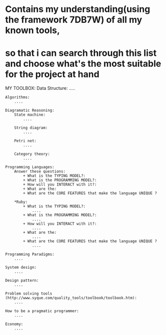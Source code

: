 # Contains my understanding(using the framework 7DB7W) of all my known tools,
# so that i can search through this list and choose what's the most suitable for the project at hand 

MY TOOLBOX: 
    Data Structure:
        .....

    Algorithms: 
        ....

    Diagramatic Reasoning: 
        State machine:  
            ....

        String diagram:
            ....

        Petri net: 
            .... 

        Category theory:
            ....

    Programming Languages: 
        Answer these questions:
            + What is the TYPING MODEL?: 
            + What is the PROGRAMMING MODEL?: 
            + How will you INTERACT with it?: 
            + What are the:
            + What are the CORE FEATURES that make the language UNIQUE ? 

        *Ruby: 
            + What is the TYPING MODEL?: 
                ....
            + What is the PROGRAMMING MODEL?: 
                ....
            + How will you INTERACT with it?: 
                ....
            + What are the:
                ....
            + What are the CORE FEATURES that make the language UNIQUE ? 
                ....

    Programming Paradigms: 
        ....

    System design: 
        ....

    Design pattern:  
        ....

    Problem solving tools (http://www.syque.com/quality_tools/toolbook/toolbook.htm): 
        ....

    How to be a pragmatic programmer: 
        ....

    Economy: 
        ....
